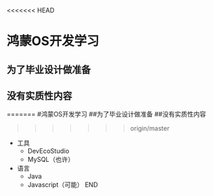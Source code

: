 <<<<<<< HEAD
# 鸿蒙OS开发学习
## 为了毕业设计做准备
## 没有实质性内容
=======
#鸿蒙OS开发学习
##为了毕业设计做准备
##没有实质性内容
>>>>>>> origin/master
- 工具
    - DevEcoStudio
    - MySQL（也许）
- 语言
    - Java
    - Javascript（可能）
END